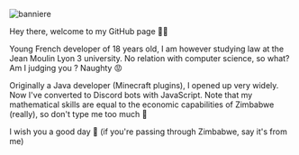 ![banniere](https://user-images.githubusercontent.com/11366712/117864695-6340e280-b295-11eb-91a9-e021ebf6c1fe.png)


Hey there, welcome to my GitHub page 👋🏻

Young French developer of 18 years old, I am however studying law at the Jean Moulin Lyon 3 university. No relation with computer science, so what? Am I judging you ? Naughty 😡

Originally a Java developer (Minecraft plugins), I opened up very widely. Now I've converted to Discord bots with JavaScript. Note that my mathematical skills are equal to the economic capabilities of Zimbabwe (really), so don't type me too much 🤗


I wish you a good day 💙
(if you're passing through Zimbabwe, say it's from me)
